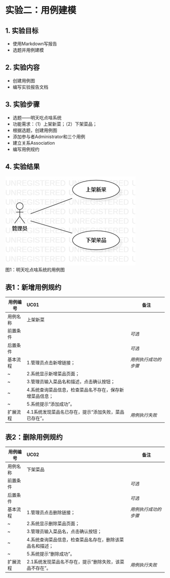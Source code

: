 # 实验二：用例建模


## 1. 实验目标

- 使用Markdown写报告
- 选题并用例建模

## 2. 实验内容

- 创建用例图
- 编写实验报告文档

## 3. 实验步骤

- 选题——明天吃点啥系统
- 功能需求：（1）上架新菜；（2）下架菜品；
- 根据选题，创建用例图
- 添加参与者Administrator和三个用例
- 建立关系Association
- 编写用例规约


## 4. 实验结果

![用例图](./Lab2_UseCaseDiagram1.jpg)  
图1：明天吃点啥系统的用例图

 
 
## 表1：新增用例规约  

用例编号  | UC01 | 备注  
-|:-|-  
用例名称  | 上架新菜  |   
前置条件  |     | *可选*   
后置条件  |      | *可选*   
基本流程  | 1.管理员点击新增链接；  |*用例执行成功的步骤*    
~| 2.系统显示新增菜品页面；  |   
~| 3.管理员输入菜品名和描述，点击确认按钮；  |   
~| 4.系统查询菜品信息，检查菜品名不存在，保存新增菜品信息；  |   
~| 5.系统提示“添加成功”。  |  
扩展流程  | 4.1系统发现菜品名已存在，提示“添加失败，菜品已存在”。 |*用例执行失败* 



## 表2：删除用例规约  

用例编号  | UC02 | 备注  
-|:-|-  
用例名称  | 下架菜品  |   
前置条件  |      | *可选*   
后置条件  |      | *可选*   
基本流程  | 1.管理员点击删除链接；  |*用例执行成功的步骤*    
~| 2.系统显示删除菜品页面；  |   
~| 3.管理员输入菜品名，点击确认按钮；   |   
~| 4.系统查询菜品信息，检查菜品名存在，删除该菜品名和描述；   |   
~| 5.系统提示“删除成功”。   |   
扩展流程  | 2.1系统发现菜品名不存在，提示“删除失败，该菜品不存在”。  |*用例执行失败* 

